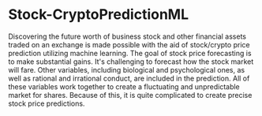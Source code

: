 # Stock-CryptoPredictionML
Discovering the future worth of business stock and other financial assets traded on an exchange is made possible with the aid of stock/crypto price prediction utilizing machine learning.
The goal of stock price forecasting is to make substantial gains. It's challenging to forecast how the stock market will fare. 
Other variables, including biological and psychological ones, as well as rational and irrational conduct, are included in the prediction.
All of these variables work together to create a fluctuating and unpredictable market for shares. Because of this, it is quite complicated to create precise stock price predictions.
